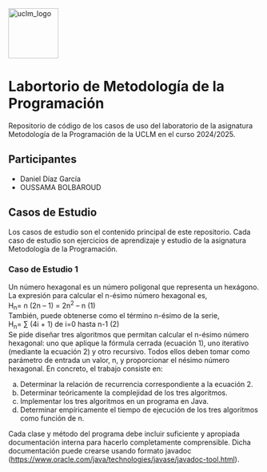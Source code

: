 <img src="https://upload.wikimedia.org/wikipedia/commons/thumb/f/f1/LogoUCLM.jpg/270px-LogoUCLM.jpg" alt="uclm_logo" witdh=25 height=100>
<h1>Labortorio de Metodología de la Programación</h1>
<p>Repositorio de código de los casos de uso del laboratorio de la asignatura Metodología de la Programación de la UCLM en el curso 2024/2025.</p>
<h2>Participantes</h2>
<ul>
  <li>Daniel Díaz García</li>
  <li>OUSSAMA BOLBAROUD</li>
</ul>
<p>
  <h2>Casos de Estudio</h2>
  <p>Los casos de estudio son el contenido principal de este repositorio. Cada caso de estudio son ejercicios de aprendizaje y estudio de la asignatura Metodología de la Programación.</p>
  <h3>Caso de Estudio 1</h3>
  <p>
    Un número hexagonal es un número poligonal que representa un hexágono. La expresión para calcular el n-ésimo número hexagonal es,<br>
    H<sub>n</sub>= n (2n – 1) = 2n<sup>2</sup> – n     (1)<br>
También, puede obtenerse como el término n-ésimo de la serie,<br>
    H<sub>n</sub>= ∑ (4i + 1) de i=0 hasta n-1     (2)<br>
Se pide diseñar tres algoritmos que permitan calcular el n-ésimo número hexagonal: uno que aplique la fórmula cerrada (ecuación 1), uno iterativo (mediante la ecuación 2) y otro recursivo. Todos ellos deben tomar como parámetro de entrada un valor, n, y proporcionar el nésimo número hexagonal. En concreto, el trabajo consiste en: 
    <ol type="a">
      <li>Determinar la relación de recurrencia correspondiente a la ecuación 2.</li>
      <li>Determinar teóricamente la complejidad de los tres algoritmos.</li>
      <li>Implementar los tres algoritmos en un programa en Java.</li>
      <li>Determinar empíricamente el tiempo de ejecución de los tres algoritmos como función de n.</li>
    </ol>
Cada clase y método del programa debe incluir suficiente y apropiada documentación interna para hacerlo completamente comprensible. Dicha documentación puede crearse usando formato javadoc (<a href="https://www.oracle.com/java/technologies/javase/javadoc-tool.html">https://www.oracle.com/java/technologies/javase/javadoc-tool.html</a>). 
  </p>
</p>
